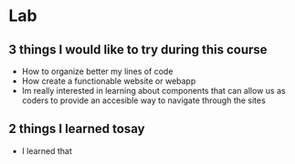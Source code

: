 # Lab
## 3 things I would like to try during this course
- How to organize better my lines of code
- How create a functionable website or webapp
- Im really interested in learning about components that can allow us as coders to provide an accesible way to navigate through the sites
## 2 things I learned tosay
- I learned that 